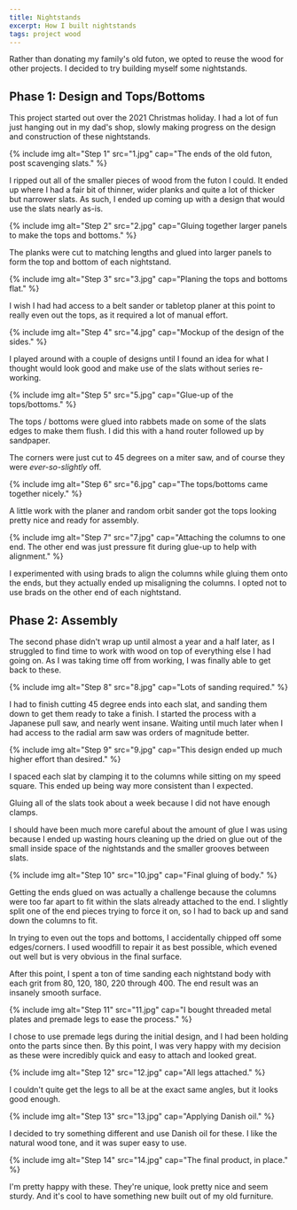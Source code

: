 ```yaml
---
title: Nightstands
excerpt: How I built nightstands
tags: project wood
---
```


Rather than donating my family's old futon, we opted to reuse the wood for other projects.
I decided to try building myself some nightstands.

## Phase 1: Design and Tops/Bottoms

This project started out over the 2021 Christmas holiday.
I had a lot of fun just hanging out in my dad's shop, slowly making progress on the design and construction of these nightstands.

{% include img alt="Step 1" src="1.jpg" cap="The ends of the old futon, post scavenging slats." %}

I ripped out all of the smaller pieces of wood from the futon I could.
It ended up where I had a fair bit of thinner, wider planks and quite a lot of thicker but narrower slats.
As such, I ended up coming up with a design that would use the slats nearly as-is.

{% include img alt="Step 2" src="2.jpg" cap="Gluing together larger panels to make the tops and bottoms." %}

The planks were cut to matching lengths and glued into larger panels to form the top and bottom of each nightstand.

{% include img alt="Step 3" src="3.jpg" cap="Planing the tops and bottoms flat." %}

I wish I had had access to a belt sander or tabletop planer at this point to really even out the tops, as it required a lot of manual effort.

{% include img alt="Step 4" src="4.jpg" cap="Mockup of the design of the sides." %}

I played around with a couple of designs until I found an idea for what I thought would look good and make use of the slats without series re-working.

{% include img alt="Step 5" src="5.jpg" cap="Glue-up of the tops/bottoms." %}

The tops / bottoms were glued into rabbets made on some of the slats edges to make them flush.
I did this with a hand router followed up by sandpaper.

The corners were just cut to 45 degrees on a miter saw, and of course they were *ever-so-slightly* off.

{% include img alt="Step 6" src="6.jpg" cap="The tops/bottoms came together nicely." %}

A little work with the planer and random orbit sander got the tops looking pretty nice and ready for assembly.

{% include img alt="Step 7" src="7.jpg" cap="Attaching the columns to one end. The other end was just pressure fit during glue-up to help with alignment." %}

I experimented with using brads to align the columns while gluing them onto the ends, but they actually ended up misaligning the columns.
I opted not to use brads on the other end of each nightstand.

## Phase 2: Assembly

The second phase didn't wrap up until almost a year and a half later, as I struggled to find time to work with wood on top of everything else I had going on.
As I was taking time off from working, I was finally able to get back to these.

{% include img alt="Step 8" src="8.jpg" cap="Lots of sanding required." %}

I had to finish cutting 45 degree ends into each slat, and sanding them down to get them ready to take a finish.
I started the process with a Japanese pull saw, and nearly went insane.
Waiting until much later when I had access to the radial arm saw was orders of magnitude better.

{% include img alt="Step 9" src="9.jpg" cap="This design ended up much higher effort than desired." %}

I spaced each slat by clamping it to the columns while sitting on my speed square.
This ended up being way more consistent than I expected.

Gluing all of the slats took about a week because I did not have enough clamps.

I should have been much more careful about the amount of glue I was using because I ended up wasting hours cleaning up the dried on glue out of the small inside space of the nightstands and the smaller grooves between slats.

{% include img alt="Step 10" src="10.jpg" cap="Final gluing of body." %}

Getting the ends glued on was actually a challenge because the columns were too far apart to fit within the slats already attached to the end.
I slightly split one of the end pieces trying to force it on, so I had to back up and sand down the columns to fit.

In trying to even out the tops and bottoms, I accidentally chipped off some edges/corners.
I used woodfill to repair it as best possible, which evened out well but is very obvious in the final surface.

After this point, I spent a ton of time sanding each nightstand body with each grit from 80, 120, 180, 220 through 400.
The end result was an insanely smooth surface.

{% include img alt="Step 11" src="11.jpg" cap="I bought threaded metal plates and premade legs to ease the process." %}

I chose to use premade legs during the initial design, and I had been holding onto the parts since then.
By this point, I was very happy with my decision as these were incredibly quick and easy to attach and looked great.

{% include img alt="Step 12" src="12.jpg" cap="All legs attached." %}

I couldn't quite get the legs to all be at the exact same angles, but it looks good enough.

{% include img alt="Step 13" src="13.jpg" cap="Applying Danish oil." %}

I decided to try something different and use Danish oil for these.
I like the natural wood tone, and it was super easy to use.

{% include img alt="Step 14" src="14.jpg" cap="The final product, in place." %}

I'm pretty happy with these.
They're unique, look pretty nice and seem sturdy.
And it's cool to have something new built out of my old furniture.
